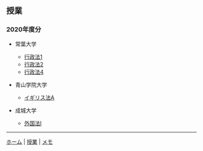 ## 授業

### 2020年度分

- 常葉大学
  - [行政法1](tokoha/2020/administrative_law_1)
  - [行政法2](tokoha/2020/administrative_law_2)
  - [行政法4](tokoha/2020/administrative_law_4)

- 青山学院大学
  - [イギリス法A](aoyama/2020/english_law_a)

- 成城大学
  - [外国法I](seijo/2020/foregin_law_1)


---

[ホーム](/) | [授業](/courses/) | [メモ](/memo/)
